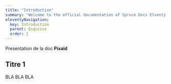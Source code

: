 ```yaml
---
title: "Introduction"
summary: "Welcome to the official documentation of Spruce Docs Elventy theme. A small template that you can use to document any of your projects."
eleventyNavigation:
  key: Introduction
  parent: Esquisse
  order: 1
---
```


Presentation de la doc **Pixaid**

## Titre 1

BLA BLA BLA
